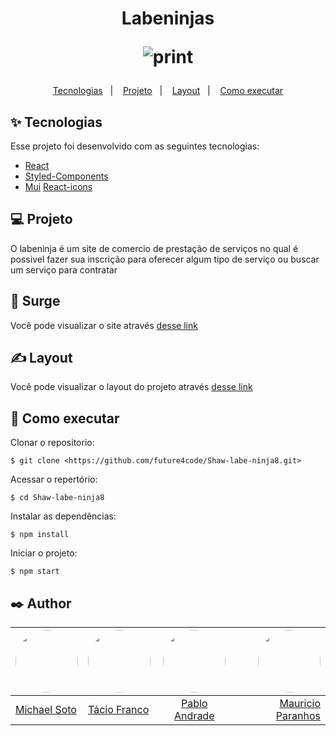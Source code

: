 <h1 align="center">
Labeninjas

![print](https://user-images.githubusercontent.com/67668995/163467654-85982da6-3313-491c-8c43-d04dab182678.png)


</h1>

<p align="center">
<a href="#-tecnologias">Tecnologias</a>   |   
<a href="#-projeto">Projeto</a>   |   
<a href="#-layout">Layout</a>   |   
<a href="#-como-executar">Como executar</a>


<br>



## ✨ Tecnologias

Esse projeto foi desenvolvido com as seguintes tecnologias:

- [React](https://pt-br.reactjs.org/)
- [Styled-Components](https://styled-components.com/)
- [Mui](https://mui.com/pt/)
  [React-icons](https://react-icons.github.io/react-icons/)

## 💻 Projeto

O labeninja é um site de comercio de prestação de serviços no qual é possivel fazer sua inscrição para oferecer algum tipo de serviço ou buscar um serviço para contratar 

## 👀 Surge
Você pode visualizar o site  através [desse link](https://labeninjas-shaw.surge.sh) 

## ✍ Layout

Você pode visualizar o layout do projeto através [desse link](https://www.figma.com/file/Nv0BB8QVxXUl9zpnz7PHUd/Labefy?node-id=0%3A1) 

## 🚀 Como executar

Clonar o repositorio:

```
$ git clone <https://github.com/future4code/Shaw-labe-ninja8.git>

```

Acessar o repertório:

```
$ cd Shaw-labe-ninja8

```

Instalar as dependências:

```
$ npm install

```

Iniciar o projeto:

```
$ npm start

```

## ✒️ Author
| <img src='https://github.com/nicksoto1.png' style="border-radius: 50%;"  width="100px;" /> | <img src='https://github.com/Tryndamoron.png' style="border-radius: 50%;"  width="100px;" /> | <img src='https://github.com/PabloAndrade28.png' style="border-radius: 50%;"  width="100px;" /> | <img src='https://github.com/Meparanhos.png' style="border-radius: 50%;"  width="100px;" /> |
| ------------------------------------------------------------------------------------------ | :------------------------------------------------------------------------------------------- | :---------------------------------------------------------------------------------------------: | ------------------------------------------------------------------------------------------: |
| [Michael Soto](https://github.com/nicksoto1)                                               | [Tácio Franco](https://github.com/Tryndamoron)                                               |                       [Pablo Andrade](https://github.com/PabloAndrade28)                        |                                      [Mauricio Paranhos](https://github.com/PabloAndrade28) |


